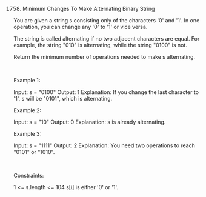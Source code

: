 1758. Minimum Changes To Make Alternating Binary String

You are given a string s consisting only of the characters '0' and '1'. In one operation, you can change any '0' to '1' or vice versa.

The string is called alternating if no two adjacent characters are equal. For example, the string "010" is alternating, while the string "0100" is not.

Return the minimum number of operations needed to make s alternating.

 

Example 1:

Input: s = "0100"
Output: 1
Explanation: If you change the last character to '1', s will be "0101", which is alternating.


Example 2:

Input: s = "10"
Output: 0
Explanation: s is already alternating.


Example 3:

Input: s = "1111"
Output: 2
Explanation: You need two operations to reach "0101" or "1010".


 

Constraints:

1 <= s.length <= 104
s[i] is either '0' or '1'.